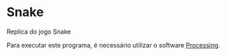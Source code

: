 # Snake
Replica do jogo Snake

Para executar este programa, é necessário utilizar o software [Processing](https://processing.org/download).